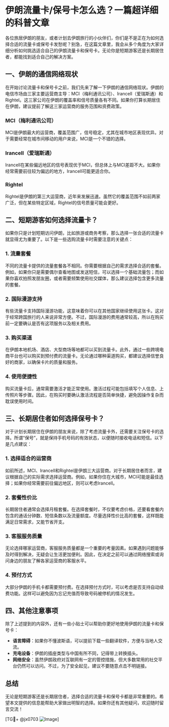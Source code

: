 # 伊朗流量卡/保号卡怎么选？一篇超详细的科普文章

各位旅居伊朗的朋友，或者计划去伊朗旅行的小伙伴们，你们是不是正在为如何选择合适的流量卡或保号卡发愁呢？别急，在这篇文章里，我会从多个角度为大家详细分析如何挑选适合自己的伊朗流量卡和保号卡。无论你是短期游客还是长期居住者，都能找到适合自己的解决方案。

## 一、伊朗的通信网络现状

在开始讨论流量卡和保号卡之前，我们先来了解一下伊朗的通信网络现状。伊朗的电信市场由三家主要运营商主导：MCI（梅利通讯公司）、Irancell（爱瑞斯通）和Rightel。这三家公司在伊朗的覆盖率和信号质量各有不同。如果你打算长期居住在伊朗，建议提前了解这三家运营商的服务范围和资费政策。

### MCI（梅利通讯公司）
MCI是伊朗最大的运营商，覆盖范围广，信号稳定，尤其在城市地区表现优异。对于需要经常在城市间移动的用户来说，MCI是一个不错的选择。

### Irancell（爱瑞斯通）
Irancell在某些偏远地区的信号表现优于MCI，但总体上与MCI差距不大。如果你经常需要前往较为偏远的地方，Irancell可能更适合你。

### Rightel
Rightel是伊朗的第三大运营商，近年来发展迅速。虽然它的覆盖范围不如前两家广泛，但在某些特定区域，Rightel的信号质量可能会更好。

## 二、短期游客如何选择流量卡？

如果你只是计划短期访问伊朗，比如旅游或商务考察，那么选择一张合适的流量卡就显得尤为重要了。以下是一些选购流量卡时需要注意的关键点：

### 1. 流量套餐
不同的流量卡提供的流量套餐各不相同。你需要根据自己的需求选择合适的套餐。例如，如果你只是需要偶尔查看地图或发送短信，可以选择一个基础流量包；而如果你喜欢拍照发朋友圈，或者需要频繁使用社交媒体，那么建议选择包含更多流量的套餐。

### 2. 国际漫游支持
有些流量卡支持国际漫游功能，这意味着你可以在其他国家继续使用这张卡。这对于经常跨国旅行的人来说非常方便。不过，国际漫游的费用通常较高，所以在购买前一定要确认是否有这项服务以及相关费用。

### 3. 购买渠道
在伊朗本地机场、酒店、大型商场等地都可以买到流量卡。此外，通过一些跨境电商平台也可以购买到预付费的流量卡。无论通过哪种渠道购买，都建议选择信誉良好的商家，以确保卡片的质量和服务。

### 4. 使用便捷性
购买流量卡后，通常需要激活才能正常使用。激活过程可能包括填写个人信息、上传照片等步骤。因此，在购买时要确认激活流程是否简单快捷，避免因操作复杂而耽误使用时间。

## 三、长期居住者如何选择保号卡？

对于计划长期居住在伊朗的朋友来说，除了考虑流量卡外，还需要关注保号卡的选择。所谓“保号”，就是保持手机号码的有效状态，以便随时接收电话和短信。以下是几点建议：

### 1. 选择适合的运营商
如前所述，MCI、Irancell和Rightel是伊朗三大运营商。对于长期居住者而言，建议根据自己的实际需求选择运营商。例如，如果你住在大城市，MCI可能是最佳选择；如果你经常需要前往偏远地区，则可以考虑Irancell。

### 2. 套餐性价比
长期居住者通常会选择月租套餐。在选择套餐时，不仅要考虑价格，还要看套餐内包含的通话分钟数、短信条数以及流量额度。尽量选择性价比高的套餐，这样既能满足日常需求，又能节省开支。

### 3. 客服服务质量
无论选择哪家运营商，客服服务质量都是一个重要的考量因素。如果遇到问题能够及时得到解决，无疑会让生活更加便利。因此，在决定之前可以通过网络搜索或询问身边的朋友了解各家运营商的客服水平。

### 4. 预付方式
大部分伊朗的手机卡都需要预付费。在选择预付方式时，可以考虑是否支持自动续费功能。这样可以避免因为忘记充值而导致号码被停机的情况发生。

## 四、其他注意事项

除了上述提到的内容外，还有一些小贴士可以帮助你更好地使用伊朗的流量卡和保号卡：

- **语言障碍**：如果你不懂波斯语，可以提前下载一些翻译软件，方便与当地人交流。
- **充电设备**：伊朗的插座类型与中国有所不同，记得带上转换插头。
- **网络安全**：虽然伊朗政府对互联网有一定的管控措施，但大多数常用的社交平台仍然可以访问。不过，为了安全起见，建议不要随意点击不明链接。

## 总结

无论是短期游客还是长期居住者，选择合适的流量卡和保号卡都是非常重要的。希望本文提供的信息能帮助大家做出明智的选择。如果你还有其他疑问，欢迎随时留言交流！

[TG💪+ @jx0703 ![Image](https://github.com/user-attachments/assets/dbca1d08-cadb-493c-b0ec-ad6f7a83f270)]